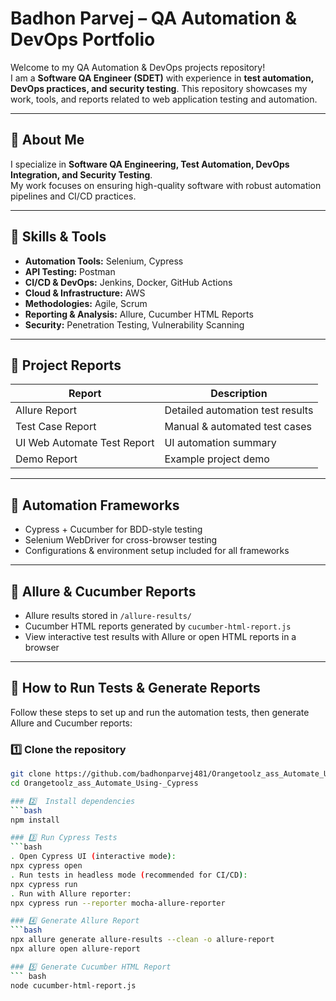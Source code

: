 # Badhon Parvej – QA Automation & DevOps Portfolio

Welcome to my QA Automation & DevOps projects repository!  
I am a **Software QA Engineer (SDET)** with experience in **test automation, DevOps practices, and security testing**. This repository showcases my work, tools, and reports related to web application testing and automation.

---

## 🔹 About Me
I specialize in **Software QA Engineering, Test Automation, DevOps Integration, and Security Testing**.  
My work focuses on ensuring high-quality software with robust automation pipelines and CI/CD practices.

---

## 🔹 Skills & Tools
- **Automation Tools:** Selenium, Cypress  
- **API Testing:** Postman  
- **CI/CD & DevOps:** Jenkins, Docker, GitHub Actions  
- **Cloud & Infrastructure:** AWS  
- **Methodologies:** Agile, Scrum  
- **Reporting & Analysis:** Allure, Cucumber HTML Reports  
- **Security:** Penetration Testing, Vulnerability Scanning  

---

## 🔹 Project Reports
| Report | Description |
|--------|------------|
| Allure Report | Detailed automation test results |
| Test Case Report | Manual & automated test cases |
| UI Web Automate Test Report | UI automation summary |
| Demo Report | Example project demo |

---

## 🔹 Automation Frameworks
- Cypress + Cucumber for BDD-style testing  
- Selenium WebDriver for cross-browser testing  
- Configurations & environment setup included for all frameworks  

---

## 🔹 Allure & Cucumber Reports
- Allure results stored in `/allure-results/`  
- Cucumber HTML reports generated by `cucumber-html-report.js`  
- View interactive test results with Allure or open HTML reports in a browser  

---

## 🔹 How to Run Tests & Generate Reports

Follow these steps to set up and run the automation tests, then generate Allure and Cucumber reports:

### 1️⃣ Clone the repository
```bash
git clone https://github.com/badhonparvej481/Orangetoolz_ass_Automate_Using-_Cypress.git
cd Orangetoolz_ass_Automate_Using-_Cypress

### 2️⃣  Install dependencies
```bash
npm install

### 3️⃣ Run Cypress Tests
```bash
. Open Cypress UI (interactive mode):
npx cypress open
. Run tests in headless mode (recommended for CI/CD):
npx cypress run
. Run with Allure reporter:
npx cypress run --reporter mocha-allure-reporter

### 4️⃣ Generate Allure Report
```bash
npx allure generate allure-results --clean -o allure-report
npx allure open allure-report

### 5️⃣ Generate Cucumber HTML Report
``` bash
node cucumber-html-report.js




